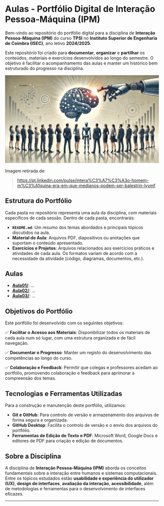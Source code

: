 # Aulas - Portfólio Digital de Interação Pessoa-Máquina (IPM)

Bem-vindo ao repositório do portfólio digital para a disciplina de **Interação Pessoa-Máquina (IPM)** do curso **TPSI** no **Instituto Superior de Engenharia de Coimbra (ISEC)**, ano letivo **2024/2025**.

Este repositório foi criado para **documentar**, **organizar** e **partilhar** os conteúdos, materiais e exercícios desenvolvidos ao longo do semestre. O objetivo é facilitar o acompanhamento das aulas e manter um histórico bem estruturado do progresso na disciplina.

![SO Imagem](./Imagens/IPM.png)

Imagem retirada de:
> https://pt.linkedin.com/pulse/intera%C3%A7%C3%A3o-homem-m%C3%A1quina-era-em-que-medianos-podem-ser-balestrin-lyymf

## Estrutura do Portfólio

Cada pasta no repositório representa uma aula da disciplina, com materiais específicos de cada sessão. Dentro de cada pasta, encontrarás:

- **`README.md`**: Um resumo dos temas abordados e principais tópicos discutidos na aula.
- **Material de Aula**: Arquivos PDF, diapositivos ou anotações que suportam o conteúdo apresentado.
- **Exercícios e Projetos**: Arquivos relacionados aos exercícios práticos e atividades de cada aula. Os formatos variam de acordo com a necessidade da atividade (código, diagramas, documentos, etc.).

## Aulas
- **[Aula01/](https://github.com/FilipeJeronimo/Portfolio-IPM/tree/main/2025-02%20-%20Fevereiro/21fev)**: ...
- **[Aula02/](https://github.com/FilipeJeronimo/Portfolio-IPM/tree/main/2025-02%20-%20Fevereiro/28fev)**: ...
- **[Aula03/](https://github.com/FilipeJeronimo/Portfolio-IPM/tree/main/2025-02%20-%20Março/07Mar)**: ...

## Objetivos do Portfólio

Este portfólio foi desenvolvido com os seguintes objetivos:

✅ **Facilitar o Acesso aos Materiais**: Disponibilizar todos os materiais de cada aula num só lugar, com uma estrutura organizada e de fácil navegação.

✅ **Documentar o Progresso**: Manter um registo do desenvolvimento das competências ao longo do curso.

✅ **Colaboração e Feedback**: Permitir que colegas e professores acedam ao portfólio, promovendo colaboração e feedback para aprimorar a compreensão dos temas.

## Tecnologias e Ferramentas Utilizadas

Para a construção e manutenção deste portfólio, utilizamos:

- **Git e GitHub**: Para controlo de versão e armazenamento dos arquivos de forma segura e organizada.
- **GitHub Desktop**: Facilita o controlo de versão e o envio dos arquivos do portfólio.
- **Ferramentas de Edição de Texto e PDF**: Microsoft Word, Google Docs e editores de PDF para criação e edição de documentos.

## Sobre a Disciplina

A disciplina de **Interação Pessoa-Máquina (IPM)** aborda os conceitos fundamentais sobre a interação entre humanos e sistemas computacionais. Entre os tópicos estudados estão **usabilidade e experiência do utilizador (UX)**, **design de interfaces**, **avaliação da interação**, **acessibilidade**, além de metodologias e ferramentas para o desenvolvimento de interfaces eficazes.

---

